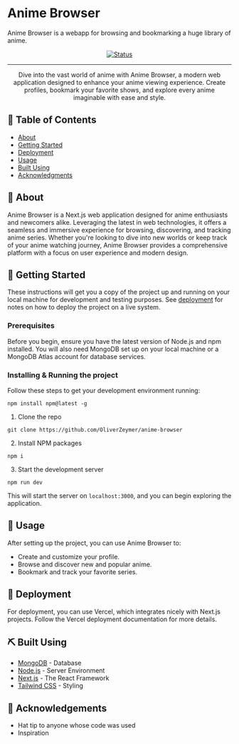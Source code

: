 
# Anime Browser

Anime Browser is a webapp for browsing and bookmarking a huge library of anime.

<div align="center">

  [![Status](https://img.shields.io/badge/status-active-success.svg)](https://github.com/OliverZeymer/anime-browser) 

</div>

---

<p align="center"> Dive into the vast world of anime with Anime Browser, a modern web application designed to enhance your anime viewing experience. Create profiles, bookmark your favorite shows, and explore every anime imaginable with ease and style.
    <br> 
</p>

## 📝 Table of Contents
- [About](#about)
- [Getting Started](#getting_started)
- [Deployment](#deployment)
- [Usage](#usage)
- [Built Using](#built_using)
- [Acknowledgments](#acknowledgement)

## 🧐 About <a name = "about"></a>
Anime Browser is a Next.js web application designed for anime enthusiasts and newcomers alike. Leveraging the latest in web technologies, it offers a seamless and immersive experience for browsing, discovering, and tracking anime series. Whether you're looking to dive into new worlds or keep track of your anime watching journey, Anime Browser provides a comprehensive platform with a focus on user experience and modern design.

## 🏁 Getting Started <a name = "getting_started"></a>
These instructions will get you a copy of the project up and running on your local machine for development and testing purposes. See [deployment](#deployment) for notes on how to deploy the project on a live system.

### Prerequisites
Before you begin, ensure you have the latest version of Node.js and npm installed. You will also need MongoDB set up on your local machine or a MongoDB Atlas account for database services.

### Installing & Running the project
Follow these steps to get your development environment running:
```
npm install npm@latest -g
```
 1. Clone the repo

```
git clone https://github.com/OliverZeymer/anime-browser
```
2. Install NPM packages
```
npm i
```
3. Start the development server
```
npm run dev
```
This will start the server on `localhost:3000`, and you can begin exploring the application.

## 🎈 Usage <a name="usage"></a>
After setting up the project, you can use Anime Browser to:

- Create and customize your profile.
- Browse and discover new and popular anime.
- Bookmark and track your favorite series.

## 🚀 Deployment <a name = "deployment"></a>
For deployment, you can use Vercel, which integrates nicely with Next.js projects. Follow the Vercel deployment documentation for more details.

## ⛏️ Built Using <a name = "built_using"></a>
- [MongoDB](https://www.mongodb.com/) - Database
- [Node.js](https://nodejs.org/en/) - Server Environment
- [Next.js](https://nextjs.org/) - The React Framework
- [Tailwind CSS](https://tailwindcss.com/) - Styling

## 🎉 Acknowledgements <a name = "acknowledgement"></a>
- Hat tip to anyone whose code was used
- Inspiration
